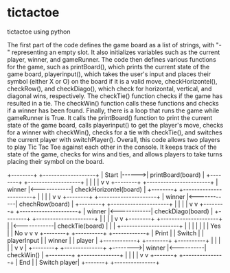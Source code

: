 # tictactoe
tictactoe using python

The first part of the code defines the game board as a list of strings, with "-" representing an empty slot. It also initializes variables such as the current player, winner, and gameRunner.
The code then defines various functions for the game, such as printBoard(), which prints the current state of the game board, playerinput(), which takes the user's input and places their symbol (either X or O) on the board if it is a valid move, checkHorizontel(), checkRow(), and checkDiago(), which check for horizontal, vertical, and diagonal wins, respectively. 
The checkTie() function checks if the game has resulted in a tie. The checkWin() function calls these functions and checks if a winner has been found.
Finally, there is a loop that runs the game while gameRunner is True. It calls the printBoard() function to print the current state of the game board, calls playerinput() to get the player's move, checks for a winner with checkWin(), checks for a tie with checkTie(), and switches the current player with switchPlayer().
Overall, this code allows two players to play Tic Tac Toe against each other in the console. It keeps track of the state of the game, checks for wins and ties, and allows players to take turns placing their symbol on the board.







   +--------+       +-------------------+
   | Start  |------>| printBoard(board)  |
   +--------+       +-------------------+
         |                         |
         |                         |
         v                         v
   +--------+             +-----------------------+
   | winner |<------------| checkHorizontel(board) |
   +--------+             +-----------------------+
         |                         |
         |                         |
         v                         v
   +--------+             +---------------------+
   | winner |<------------| chechRow(board)      |
   +--------+             +---------------------+
         |                         |
         |                         |
         v                         v
   +--------+             +---------------------+
   | winner |<------------| checkDiago(board)    |
   +--------+             +---------------------+
         |                         |
         |                         |
         v                         v
   +--------+             +---------------------+
   |        |<------------| checkTie(board)      |
   |        |             +---------------------+
   |        |                         |
   |        |                         |
   | Yes    |                         | No
   v        v                         v
+--------+  +----------+         +------------+
| Print  |  | Switch   |         | playerInput |
| winner |  | player   |         +------------+
+--------+  +----------+                 |
      |             |                     |
      |             v                     v
      |         +--------+           +--------------+
      +-------->| winner |<----------| checkWin()   |
                +--------+           +--------------+
                       |                     |
                       |                     |
                       v                     v
                 +-------+            +---------------+
                 |  End  |            |  Switch player|
                 +-------+            +---------------+



